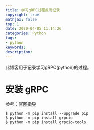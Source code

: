 ```yaml
---
title: 学习gRPC过程点滴记录
copyright: true
mathjax: false
top: 1
date: 2020-04-05 11:14:26
categories: Python
tags:
- python
keywords:
description:
---
```


此博客用于记录学习gRPC(python)的过程。

<!--more-->

# 安装 gRPC

参考：[官网指导](https://www.grpc.io/docs/quickstart/python/)

```
$ python -m pip install --upgrade pip
$ python -m pip install grpcio
$ python -m pip install grpcio-tools
```

